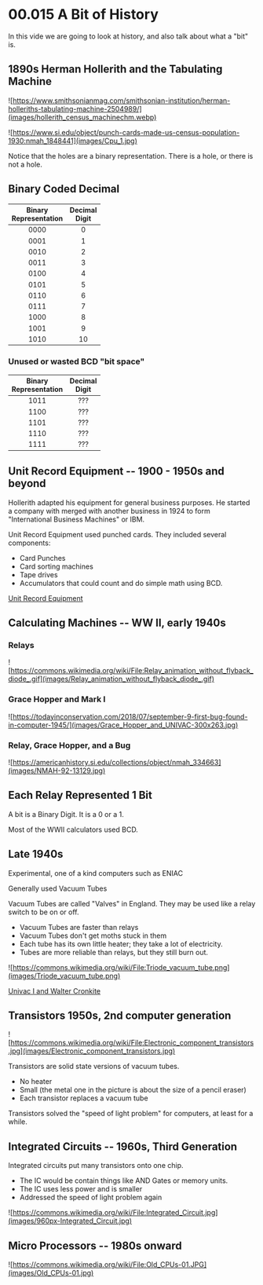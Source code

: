 # 00.015 A Bit of History

In this vide we are going to look at history, and also talk about what a "bit" is.

## 1890s Herman Hollerith and the Tabulating Machine

![https://www.smithsonianmag.com/smithsonian-institution/herman-holleriths-tabulating-machine-2504989/](images/hollerith_census_machinechm.webp)

![https://www.si.edu/object/punch-cards-made-us-census-population-1930:nmah_1848441](images/Cpu_1.jpg)

Notice that the holes are a binary representation.  There is a hole, or there is not a hole.

## Binary Coded Decimal

Binary<br>Representation|Decimal<br>Digit
:---:|:---:
0000|0
0001|1
0010|2
0011|3
0100|4
0101|5
0110|6
0111|7
1000|8
1001|9
1010|10

### Unused or wasted BCD "bit space"

Binary<br>Representation|Decimal<br>Digit
:---:|:---:
1011| ???
1100| ???
1101| ???
1110| ???
1111| ???

## Unit Record Equipment -- 1900 - 1950s and beyond

Hollerith adapted his equipment for general business purposes.  He started a company with merged with another business in 1924 to form "International Business Machines" or IBM.

Unit Record Equipment used punched cards.  They included several components:

* Card Punches
* Card sorting machines
* Tape drives
* Accumulators that could count and do simple math using BCD.

[Unit Record Equipment](https://www.google.com/search?q=unit+record+equipment&oq=unit+record+equipment&gs_lcrp=EgZjaHJvbWUqDggAEEUYJxg7GIAEGIoFMg4IABBFGCcYOxiABBiKBTIGCAEQRRhAMgoIAhAAGIAEGKIEMgcIAxAAGO8FMgcIBBAAGO8FMgYIBRBFGDwyBggGEEUYPNIBCDU0MTdqMGo3qAIIsAIB8QVJDTPU-keohg&sourceid=chrome&ie=UTF-8)

## Calculating Machines -- WW II, early 1940s

### Relays

![https://commons.wikimedia.org/wiki/File:Relay_animation_without_flyback_diode_.gif](images/Relay_animation_without_flyback_diode_.gif)

### Grace Hopper and Mark I

![https://todayinconservation.com/2018/07/september-9-first-bug-found-in-computer-1945/](images/Grace_Hopper_and_UNIVAC-300x263.jpg)

### Relay, Grace Hopper, and a Bug

![https://americanhistory.si.edu/collections/object/nmah_334663](images/NMAH-92-13129.jpg)

## Each Relay Represented 1 Bit

A bit is a Binary Digit.  It is a 0 or a 1.

Most of the WWII calculators used BCD.

## Late 1940s 

Experimental, one of a kind computers such as ENIAC

Generally used Vacuum Tubes

Vacuum Tubes are called "Valves" in England.  They may be used like a relay switch to be on or off.  

- Vacuum Tubes are faster than relays
- Vacuum Tubes don't get moths stuck in them
- Each tube has its own little heater; they take a lot of electricity.
- Tubes are more reliable than relays, but they still burn out.

![https://commons.wikimedia.org/wiki/File:Triode_vacuum_tube.png](images/Triode_vacuum_tube.png)

[Univac I and Walter Cronkite](https://www.computerhistory.org/tdih/november/4/)

## Transistors 1950s, 2nd computer generation

![https://commons.wikimedia.org/wiki/File:Electronic_component_transistors.jpg](images/Electronic_component_transistors.jpg)

Transistors are solid state versions of vacuum tubes.

- No heater
- Small (the metal one in the picture is about the size of a pencil eraser)
- Each transistor replaces a vacuum tube

Transistors solved the "speed of light problem" for computers, at least for a while.

## Integrated Circuits -- 1960s, Third Generation

Integrated circuits put many transistors onto one chip.  

- The IC would be contain things like AND Gates or memory units.
- The IC uses less power and is smaller
- Addressed the speed of light problem again

![https://commons.wikimedia.org/wiki/File:Integrated_Circuit.jpg](images/960px-Integrated_Circuit.jpg)

## Micro Processors -- 1980s onward 

![https://commons.wikimedia.org/wiki/File:Old_CPUs-01.JPG](images/Old_CPUs-01.jpg)

